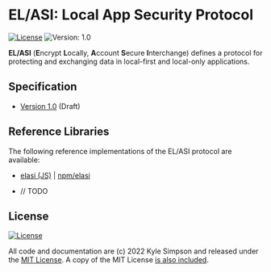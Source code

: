 # EL/ASI: Local App Security Protocol

[![License](https://img.shields.io/badge/license-MIT-a1356a)](LICENSE.txt) ![Version: 1.0](https://img.shields.io/badge/Version-1.0-blue)

**EL/ASI** (**E**ncrypt **L**ocally, **A**ccount **S**ecure **I**nterchange) defines a protocol for protecting and exchanging data in local-first and local-only applications.

## Specification

* [Version 1.0](1.0/spec.md) (Draft)

## Reference Libraries

The following reference implementations of the EL/ASI protocol are available:

* [elasi (JS)](reference-libs/js/README.md) | [npm/elasi](https://npmjs.com/package/elasi)

* // TODO

## License

[![License](https://img.shields.io/badge/license-MIT-a1356a)](LICENSE.txt)

All code and documentation are (c) 2022 Kyle Simpson and released under the [MIT License](http://getify.mit-license.org/). A copy of the MIT License [is also included](LICENSE.txt).
